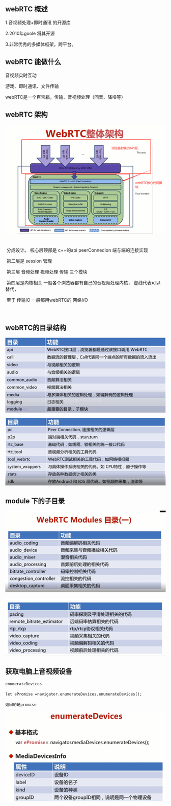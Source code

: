 ## webRTC 概述

1.音视频处理+即时通讯 的开源库

2.2010年goole 将其开源

3.非常优秀的多媒体框架，跨平台。

##  webRTC 能做什么

音视频实时互动

游戏、即时通讯、文件传输

webRTC是一个百宝箱，传输、音视频处理（回音、降噪等）



## webRTC 架构

![image-20231114221213127](images/image-20231114221213127.png)

​		分成设计。 核心层顶部是 c++的api  peerConnedion  端与端的连接实现

​		第二层是 session 管理

​		第三层 音频处理   视频处理   传输 三个模块

​		第四层是内核相关  一般各个浏览器都有自己的音视频处理内核， 虚线代表可以 替代，

​		 至于 传输IO 一般都用webRTC的 网络I/O

​	

##  webRTC的目录结构

![image-20231114222621134](images/image-20231114222621134.png)

![image-20231114223214939](images/image-20231114223214939.png)



## module 下的子目录

![image-20231114223634428](images/image-20231114223634428.png)

![image-20231114223743360](images/image-20231114223743360.png)

## 获取电脑上音视频设备

```
enumerateDevices

let ePromise =navigator.enumerateDevices.enumerateDevices();

返回的是promise
```



![image-20231114233739767](images/image-20231114233739767.png)